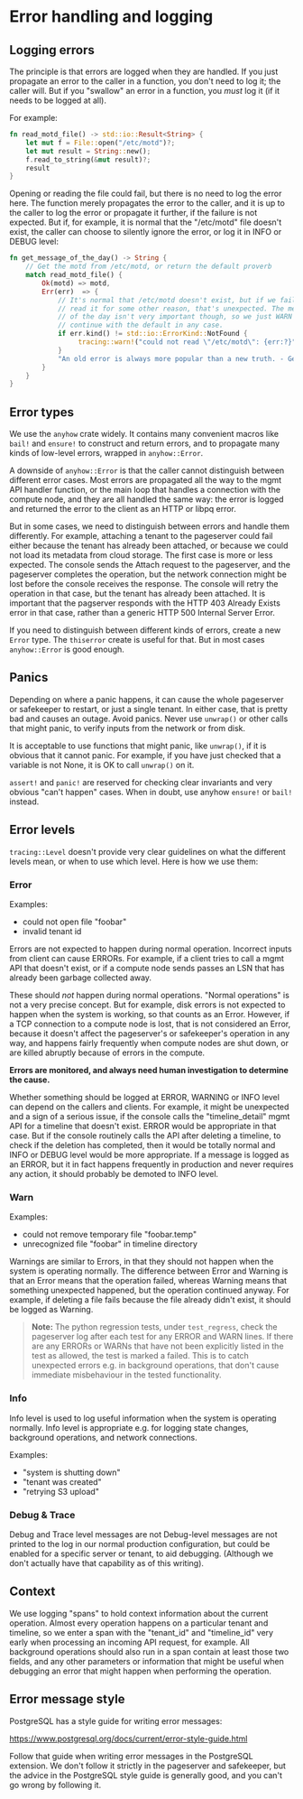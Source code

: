 # Error handling and logging

## Logging errors

The principle is that errors are logged when they are handled. If you
just propagate an error to the caller in a function, you don't need to
log it; the caller will. But if you "swallow" an error in a function,
you *must* log it (if it needs to be logged at all).

For example:

```rust
fn read_motd_file() -> std::io::Result<String> {
    let mut f = File::open("/etc/motd")?;
    let mut result = String::new();
    f.read_to_string(&mut result)?;
    result
}
```

Opening or reading the file could fail, but there is no need to log
the error here. The function merely propagates the error to the
caller, and it is up to the caller to log the error or propagate it
further, if the failure is not expected. But if, for example, it is
normal that the "/etc/motd" file doesn't exist, the caller can choose
to silently ignore the error, or log it in INFO or DEBUG level:

```rust
fn get_message_of_the_day() -> String {
    // Get the motd from /etc/motd, or return the default proverb
    match read_motd_file() {
        Ok(motd) => motd,
        Err(err)  => {
            // It's normal that /etc/motd doesn't exist, but if we fail to
            // read it for some other reason, that's unexpected. The message
            // of the day isn't very important though, so we just WARN and
            // continue with the default in any case.
            if err.kind() != std::io::ErrorKind::NotFound {
                 tracing::warn!("could not read \"/etc/motd\": {err:?}");
            }
            "An old error is always more popular than a new truth. - German proverb"
        }
    }
}
```

## Error types

We use the `anyhow` crate widely. It contains many convenient macros
like `bail!` and `ensure!` to construct and return errors, and to
propagate many kinds of low-level errors, wrapped in `anyhow::Error`.

A downside of `anyhow::Error` is that the caller cannot distinguish
between different error cases. Most errors are propagated all the way
to the mgmt API handler function, or the main loop that handles a
connection with the compute node, and they are all handled the same
way: the error is logged and returned the error to the client as
an HTTP or libpq error.

But in some cases, we need to distinguish between errors and handle
them differently. For example, attaching a tenant to the pageserver
could fail either because the tenant has already been attached, or
because we could not load its metadata from cloud storage. The first
case is more or less expected. The console sends the Attach request to
the pageserver, and the pageserver completes the operation, but the
network connection might be lost before the console receives the
response. The console will retry the operation in that case, but the
tenant has already been attached. It is important that the pagserver
responds with the HTTP 403 Already Exists error in that case, rather
than a generic HTTP 500 Internal Server Error.

If you need to distinguish between different kinds of errors, create a
new `Error` type. The `thiserror` create is useful for that. But in
most cases `anyhow::Error` is good enough.

## Panics

Depending on where a panic happens, it can cause the whole pageserver
or safekeeper to restart, or just a single tenant. In either case,
that is pretty bad and causes an outage. Avoid panics. Never use
`unwrap()` or other calls that might panic, to verify inputs from the
network or from disk.

It is acceptable to use functions that might panic, like `unwrap()`, if
it is obvious that it cannot panic. For example, if you have just
checked that a variable is not None, it is OK to call `unwrap()` on it.

`assert!` and `panic!` are reserved for checking clear invariants and
very obvious "can't happen" cases. When in doubt, use anyhow `ensure!`
or `bail!` instead.

## Error levels

`tracing::Level` doesn't provide very clear guidelines on what the
different levels mean, or when to use which level. Here is how we use
them:

### Error

Examples:
- could not open file "foobar"
- invalid tenant id

Errors are not expected to happen during normal operation. Incorrect
inputs from client can cause ERRORs. For example, if a client tries to
call a mgmt API that doesn't exist, or if a compute node sends passes
an LSN that has already been garbage collected away.

These should *not* happen during normal operations. "Normal
operations" is not a very precise concept. But for example, disk
errors is not expected to happen when the system is working, so that
counts as an Error. However, if a TCP connection to a compute node is
lost, that is not considered an Error, because it doesn't affect the
pageserver's or safekeeper's operation in any way, and happens fairly
frequently when compute nodes are shut down, or are killed abruptly
because of errors in the compute.

**Errors are monitored, and always need human investigation to determine
the cause.**

Whether something should be logged at ERROR, WARNING or INFO level can
depend on the callers and clients. For example, it might be unexpected
and a sign of a serious issue, if the console calls the
"timeline_detail" mgmt API for a timeline that doesn't exist. ERROR
would be appropriate in that case. But if the console routinely calls
the API after deleting a timeline, to check if the deletion has
completed, then it would be totally normal and INFO or DEBUG level
would be more appropriate. If a message is logged as an ERROR, but it
in fact happens frequently in production and never requires any
action, it should probably be demoted to INFO level.

### Warn

Examples:
- could not remove temporary file "foobar.temp"
- unrecognized file "foobar" in timeline directory

Warnings are similar to Errors, in that they should not happen
when the system is operating normally. The difference between Error and
Warning is that an Error means that the operation failed, whereas Warning
means that something unexpected happened, but the operation continued anyway.
For example, if deleting a file fails because the file already didn't exist,
it should be logged as Warning.

> **Note:** The python regression tests, under `test_regress`, check the
> pageserver log after each test for any ERROR and WARN lines. If there are
> any ERRORs or WARNs that have not been explicitly listed in the test as
> allowed, the test is marked a failed. This is to catch unexpected errors
> e.g. in background operations, that don't cause immediate misbehaviour in
> the tested functionality.

### Info

Info level is used to log useful information when the system is
operating normally. Info level is appropriate e.g. for logging state
changes, background operations, and network connections.

Examples:
- "system is shutting down"
- "tenant was created"
- "retrying S3 upload"

### Debug & Trace

Debug and Trace level messages are not Debug-level messages are not
printed to the log in our normal production configuration, but could
be enabled for a specific server or tenant, to aid debugging.
(Although we don't actually have that capability as of this writing).

## Context

We use logging "spans" to hold context information about the current
operation. Almost every operation happens on a particular tenant and
timeline, so we enter a span with the "tenant_id" and "timeline_id"
very early when processing an incoming API request, for example. All
background operations should also run in a span contain at least those
two fields, and any other parameters or information that might be
useful when debugging an error that might happen when performing the
operation.

## Error message style

PostgreSQL has a style guide for writing error messages:

https://www.postgresql.org/docs/current/error-style-guide.html

Follow that guide when writing error messages in the PostgreSQL
extension. We don't follow it strictly in the pageserver and
safekeeper, but the advice in the PostgreSQL style guide is generally
good, and you can't go wrong by following it.
